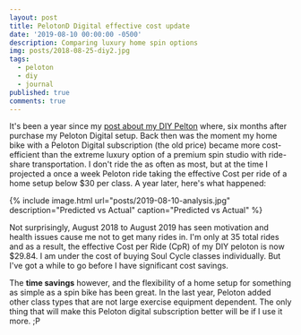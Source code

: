 ```yaml
---
layout: post
title: PelotonD Digital effective cost update
date: '2019-08-10 00:00:00 -0500'
description: Comparing luxury home spin options
img: posts/2018-08-25-diy2.jpg
tags:
  - peloton
  - diy
  - journal
published: true
comments: true
---
```


It's been a year since my [post about my DIY Pelton](/diy-peloton/) where, six months after purchase my Peloton Digital setup.  Back then was the moment my home bike with a Peloton Digital subscription (the old price) became more cost-efficient than the extreme luxury option of a premium spin studio with ride-share transportation. I don't ride the as often as most, but at the time I projected a once a week Peloton ride taking the effective Cost per ride of a home setup below $30 per class. A year later, here's what happened:

{% include image.html url="posts/2019-08-10-analysis.jpg" description="Predicted vs Actual" caption="Predicted vs Actual" %}

Not surprisingly, August 2018 to August 2019 has seen motivation and health issues cause me not to get many rides in. I'm only at 35 total rides and as a result, the effective Cost per Ride (CpR) of my DIY peloton is now $29.84. I am under the cost of buying Soul Cycle classes individually. But I've got a while to go before I have significant cost savings.

The **time savings** however, and the flexibility of a home setup for something as simple as a spin bike has been great. In the last year, Peloton added other class types that are not large exercise equipment dependent. The only thing that will make this Peloton digital subscription better will be if I use it more. ;P